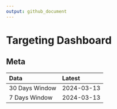 ```yaml
---
output: github_document
---
```


# Targeting Dashboard



## Meta


|Data           |Latest     |
|:--------------|:----------|
|30 Days Window |2024-03-13 |
|7 Days Window  |2024-03-13 |
